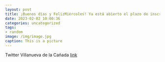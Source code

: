 ```yaml
---
layout: post
title: ¡Buenos días y FelizMiércoles! Ya está abierto el plazo de inscripción para las actividades lúdicas y acuáticas organizadas, lo...
date: 2023-02-02 10:00:36
categories: uncategorized
tags:
- random
image: /img/image.jpg
caption: This is a picture
---
```

Twitter Villanueva de la Cañada [link](https://twitter.com/AytoVDLCanada/status/1621061459932504064)
